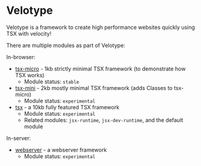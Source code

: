 # Velotype

Velotype is a framework to create high performance websites quickly using TSX with velocity!

There are multiple modules as part of Velotype:

In-browser:
* [tsx-micro](src/tsx-micro/readme.md) - 1kb strictly minimal TSX framework (to demonstrate how TSX works)
  * Module status: `stable`
* [tsx-mini](src/tsx-mini/readme.md) - 2kb mostly minimal TSX framework (adds Classes to tsx-micro)
  * Module status: `experimental`
* [tsx](src/tsx/readme.md) - a 10kb fully featured TSX framework
  * Module status: `experimental`
  * Related modules: `jsx-runtime`, `jsx-dev-runtime`, and the default module

In-server:
* [webserver](src/webserver/readme.md) - a webserver framework
  * Module status: `experimental`
